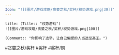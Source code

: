 ```yaml
---
Icon: "![[图片/游戏攻略/贪婪之秋/奖杯/权势游戏.png|30]]"
---
```

```ad-common-bronze-trophy
title: (Title:: "权势游戏")
![[图片/游戏攻略/贪婪之秋/奖杯/权势游戏.png|100]]

(Comment:: "你影响了选举，让自己偏爱的人当选至高王。")
```

#贪婪之秋/奖杯 #奖杯 #奖杯/铜
